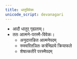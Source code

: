 ```yaml
---
title: धातुविवेकः
unicode_script: devanagari
---
```


- आदौ धातुर् गृह्यताम्।
- ततः आत्मने-परस्मै-विवेकः।
  - अनुदात्तङित‌ आत्मनेपदम्‌ 
  - स्व्स्वरितञितः कर्त्रभिप्राये क्रियाफले
  - शेषात्कर्तरि परस्मैपदम्‌
